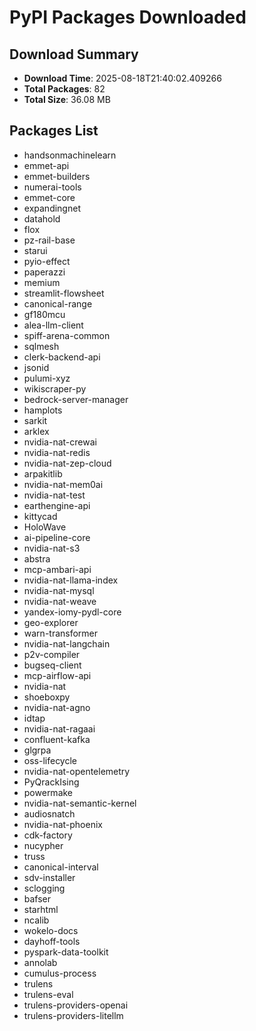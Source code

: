 # PyPI Packages Downloaded

## Download Summary
- **Download Time**: 2025-08-18T21:40:02.409266
- **Total Packages**: 82
- **Total Size**: 36.08 MB

## Packages List
- handsonmachinelearn
- emmet-api
- emmet-builders
- numerai-tools
- emmet-core
- expandingnet
- datahold
- flox
- pz-rail-base
- starui
- pyio-effect
- paperazzi
- memium
- streamlit-flowsheet
- canonical-range
- gf180mcu
- alea-llm-client
- spiff-arena-common
- sqlmesh
- clerk-backend-api
- jsonid
- pulumi-xyz
- wikiscraper-py
- bedrock-server-manager
- hamplots
- sarkit
- arklex
- nvidia-nat-crewai
- nvidia-nat-redis
- nvidia-nat-zep-cloud
- arpakitlib
- nvidia-nat-mem0ai
- nvidia-nat-test
- earthengine-api
- kittycad
- HoloWave
- ai-pipeline-core
- nvidia-nat-s3
- abstra
- mcp-ambari-api
- nvidia-nat-llama-index
- nvidia-nat-mysql
- nvidia-nat-weave
- yandex-iomy-pydl-core
- geo-explorer
- warn-transformer
- nvidia-nat-langchain
- p2v-compiler
- bugseq-client
- mcp-airflow-api
- nvidia-nat
- shoeboxpy
- nvidia-nat-agno
- idtap
- nvidia-nat-ragaai
- confluent-kafka
- glgrpa
- oss-lifecycle
- nvidia-nat-opentelemetry
- PyQrackIsing
- powermake
- nvidia-nat-semantic-kernel
- audiosnatch
- nvidia-nat-phoenix
- cdk-factory
- nucypher
- truss
- canonical-interval
- sdv-installer
- sclogging
- bafser
- starhtml
- ncalib
- wokelo-docs
- dayhoff-tools
- pyspark-data-toolkit
- annolab
- cumulus-process
- trulens
- trulens-eval
- trulens-providers-openai
- trulens-providers-litellm
